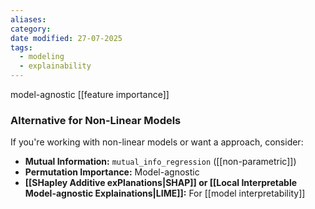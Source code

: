 ```yaml
---
aliases: 
category: 
date modified: 27-07-2025
tags:
  - modeling
  - explainability
---
```

model-agnostic [[feature importance]]
### Alternative for Non-Linear Models

If you're working with non-linear models or want a approach, consider:

* **Mutual Information:** `mutual_info_regression` ([[non-parametric]])
* **Permutation Importance:** Model-agnostic
* **[[SHapley Additive exPlanations|SHAP]] or [[Local Interpretable Model-agnostic Explainations|LIME]]:** For [[model interpretability]]